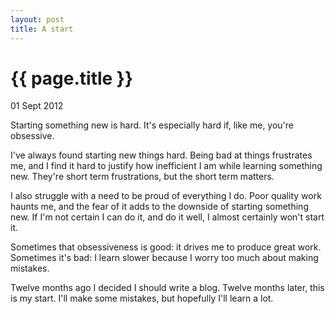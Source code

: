 ```yaml
---
layout: post
title: A start
---
```


{{ page.title }}
================

<p class="meta">01 Sept 2012</p>

Starting something new is hard. It's especially hard if, like me, you're
obsessive.

I've always found starting new things hard. Being bad at things frustrates me,
and I find it hard to justify how inefficient I am while learning something
new. They're short term frustrations, but the short term matters.

I also struggle with a need to be proud of everything I do. Poor quality work
haunts me, and the fear of it adds to the downside of starting something new.
If I'm not certain I can do it, and do it well, I almost certainly won't start
it.

Sometimes that obsessiveness is good: it drives me to produce great work.
Sometimes it's bad: I learn slower because I worry too much about making
mistakes.

Twelve months ago I decided I should write a blog. Twelve months later, this
is my start. I'll make some mistakes, but hopefully I'll learn a lot.